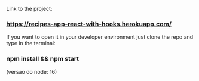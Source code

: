 Link to the project:

### https://recipes-app-react-with-hooks.herokuapp.com/

If you want to open it in your developer environment just clone the repo and type in the terminal:

### npm install && npm start

(versao do node: 16)
